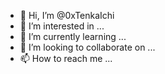 - 👋 Hi, I’m @0xTenkaIchi
- 👀 I’m interested in ...
- 🌱 I’m currently learning ...
- 💞️ I’m looking to collaborate on ...
- 📫 How to reach me ...

<!---
0xTenkaIchi/0xTenkaIchi is a ✨ special ✨ repository because its `README.md` (this file) appears on your GitHub profile.
You can click the Preview link to take a look at your changes.
--->
